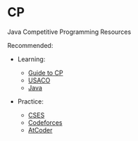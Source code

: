 # CP

Java Competitive Programming Resources

Recommended:
- Learning:
  - [Guide to CP](https://link.springer.com/book/10.1007/978-3-319-72547-5)
  - [USACO](https://usaco.guide/)
  - [Java](https://darrenyao.com/usacobook/java.pdf)

- Practice:
  - [CSES](https://cses.fi/problemset/)
  - [Codeforces](https://codeforces.com/)
  - [AtCoder](https://atcoder.jp/)
